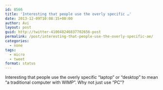 ```yaml
---
id: 8566
title: 'Interesting that people use the overly specific …'
date: 2013-12-09T10:08:15+00:00
author: Avi
layout: post
guid: http://twitter-410048246837702656-post
permalink: /post/interesting-that-people-use-the-overly-specific-ae/
categories:
  - none
tags:
  - micro
  - tweet
format: status
---
```

Interesting that people use the overly specific “laptop” or “desktop” to mean “a traditional computer with WIMP”. Why not just use “PC”?